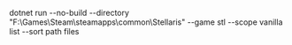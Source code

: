 dotnet run --no-build --directory "F:\Games\Steam\steamapps\common\Stellaris" --game stl --scope vanilla list --sort path files
